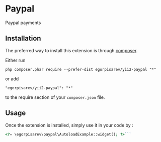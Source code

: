 Paypal
======
Paypal payments

Installation
------------

The preferred way to install this extension is through [composer](http://getcomposer.org/download/).

Either run

```
php composer.phar require --prefer-dist egorpisarev/yii2-paypal "*"
```

or add

```
"egorpisarev/yii2-paypal": "*"
```

to the require section of your `composer.json` file.


Usage
-----

Once the extension is installed, simply use it in your code by  :

```php
<?= \egorpisarev\paypal\AutoloadExample::widget(); ?>```